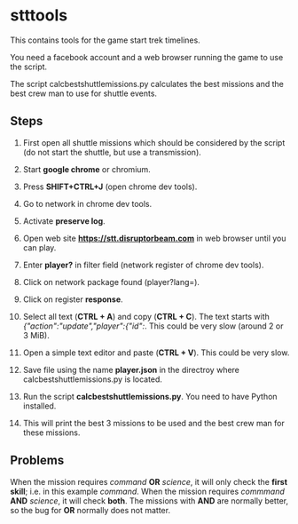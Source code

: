 # stttools

This contains tools for the game start trek timelines.

You need a facebook account and a web browser running the game to use the script.

The script calcbestshuttlemissions.py calculates the best missions and the best crew man to use for shuttle events.

## Steps
1.  First open all shuttle missions which should be considered by the script (do not start the shuttle, but use a transmission).

2. Start **google chrome** or chromium.

3. Press **SHIFT+CTRL+J** (open chrome dev tools).

4. Go to network in chrome dev tools.

5. Activate **preserve log**.

3. Open web site **https://stt.disruptorbeam.com** in web browser until you can play.

4. Enter **player?** in filter field (network register of chrome dev tools).

5. Click on network package found (player?lang=).

6. Click on register **response**.

7. Select all text (**CTRL + A**) and copy (**CTRL + C**). The text starts with *{"action":"update","player":{"id":*. This could be very slow (around 2 or 3 MiB).

8. Open a simple text editor and paste (**CTRL + V**). This could be very slow.

9. Save file using the name **player.json** in the directroy where calcbestshuttlemissions.py is located.

10. Run the script **calcbestshuttlemissions.py**. You need to have Python installed.

11. This will print the best 3 missions to be used and the best crew man for these missions.

## Problems
When the mission requires *command* **OR** *science*, it will only check the **first skill**; i.e. in this example *command*.
When the mission requires *commmand* **AND** *science*, it will check **both**. The missions with **AND** are normally better, so the bug for **OR** normally does not matter.
